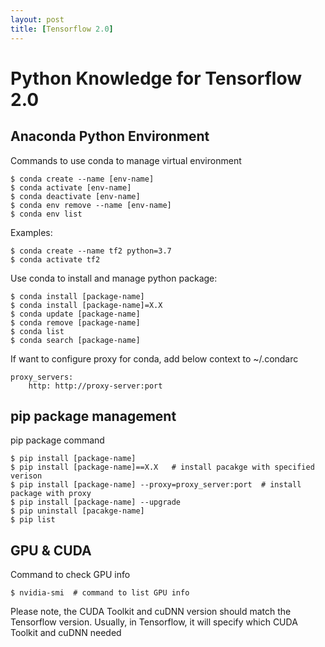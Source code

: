 ```yaml
---
layout: post
title: [Tensorflow 2.0]
---
```


# Python Knowledge for Tensorflow 2.0

## Anaconda Python Environment
 
Commands to use conda to manage virtual environment 
```
$ conda create --name [env-name]
$ conda activate [env-name]
$ conda deactivate [env-name]
$ conda env remove --name [env-name]
$ conda env list
```

Examples:

```
$ conda create --name tf2 python=3.7
$ conda activate tf2
```

Use conda to install and manage python package:
```
$ conda install [package-name]
$ conda install [package-name]=X.X
$ conda update [package-name]
$ conda remove [package-name]
$ conda list
$ conda search [package-name]
```

If want to configure proxy for conda, add below context to ~/.condarc

```
proxy_servers:
    http: http://proxy-server:port
```

## pip package management
pip package command
```
$ pip install [package-name]
$ pip install [package-name]==X.X   # install pacakge with specified verison
$ pip install [package-name] --proxy=proxy_server:port  # install package with proxy
$ pip install [package-name] --upgrade
$ pip uninstall [pacakge-name]
$ pip list
```

## GPU & CUDA

Command to check GPU info
```
$ nvidia-smi  # command to list GPU info
```
Please note, the CUDA Toolkit and cuDNN version should match the Tensorflow version. Usually, in Tensorflow, it will specify which CUDA Toolkit and cuDNN needed